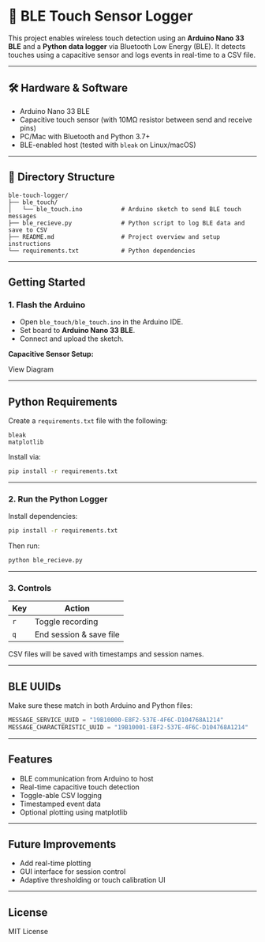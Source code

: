 # 📡 BLE Touch Sensor Logger

This project enables wireless touch detection using an **Arduino Nano 33 BLE** and a **Python data logger** via Bluetooth Low Energy (BLE). It detects touches using a capacitive sensor and logs events in real-time to a CSV file.

---

## 🛠 Hardware & Software

- Arduino Nano 33 BLE
- Capacitive touch sensor (with 10MΩ resistor between send and receive pins)
- PC/Mac with Bluetooth and Python 3.7+
- BLE-enabled host (tested with `bleak` on Linux/macOS)

---

## 📁 Directory Structure

```
ble-touch-logger/
├── ble_touch/
│   └── ble_touch.ino           # Arduino sketch to send BLE touch messages
├── ble_recieve.py              # Python script to log BLE data and save to CSV
├── README.md                   # Project overview and setup instructions
└── requirements.txt            # Python dependencies
```

---

## Getting Started

### 1. Flash the Arduino

- Open `ble_touch/ble_touch.ino` in the Arduino IDE.
- Set board to **Arduino Nano 33 BLE**.
- Connect and upload the sketch.

**Capacitive Sensor Setup:**

View Diagram

---


## Python Requirements

Create a `requirements.txt` file with the following:

```
bleak
matplotlib
```

Install via:

```bash
pip install -r requirements.txt
```
---
### 2. Run the Python Logger

Install dependencies:

```bash
pip install -r requirements.txt
```

Then run:

```bash
python ble_recieve.py
```

---

### 3. Controls

| Key | Action                    |
|-----|---------------------------|
| `r` | Toggle recording          |
| `q` | End session & save file   |

CSV files will be saved with timestamps and session names.

---

## BLE UUIDs

Make sure these match in both Arduino and Python files:

```python
MESSAGE_SERVICE_UUID = "19B10000-E8F2-537E-4F6C-D104768A1214"
MESSAGE_CHARACTERISTIC_UUID = "19B10001-E8F2-537E-4F6C-D104768A1214"
```

---

## Features

- BLE communication from Arduino to host
- Real-time capacitive touch detection
- Toggle-able CSV logging
- Timestamped event data
- Optional plotting using matplotlib


---

## Future Improvements

- Add real-time plotting
- GUI interface for session control
- Adaptive thresholding or touch calibration UI

---

## License

MIT License
